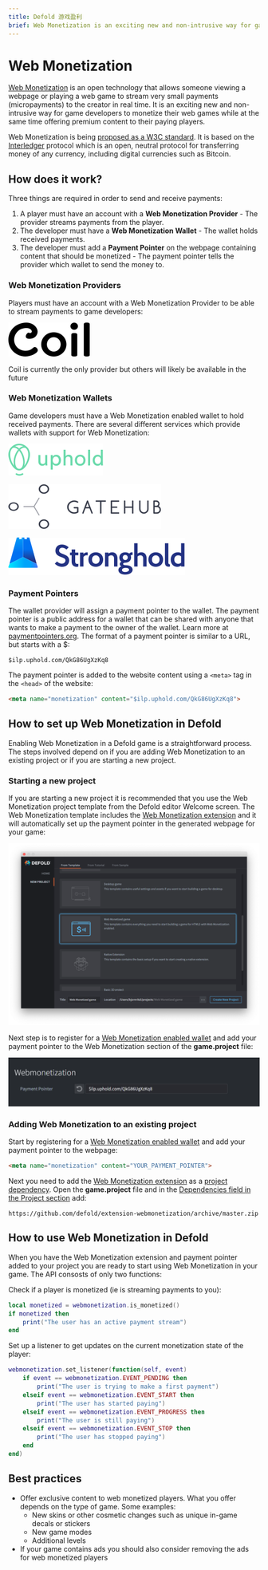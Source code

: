 ```yaml
---
title: Defold 游戏盈利
brief: Web Monetization is an exciting new and non-intrusive way for game developers to monetize their web games while at the same time offering premium content to their paying players.
---
```


# Web Monetization

[Web Monetization](https://webmonetization.org/) is an open technology that allows someone viewing a webpage or playing a web game to stream very small payments (micropayments) to the creator in real time. It is an exciting new and non-intrusive way for game developers to monetize their web games while at the same time offering premium content to their paying players.

Web Monetization is being [proposed as a W3C standard](https://discourse.wicg.io/t/proposal-web-monetization-a-new-revenue-model-for-the-web/3785). It is based on the [Interledger](https://interledger.org/) protocol which is an open, neutral protocol for transferring money of any currency, including digital currencies such as Bitcoin.


## How does it work?

Three things are required in order to send and receive payments:

1. A player must have an account with a **Web Monetization Provider** - The provider streams payments from the player.
2. The developer must have a **Web Monetization Wallet** - The wallet holds received payments.
3. The developer must add a **Payment Pointer** on the webpage containing content that should be monetized - The payment pointer tells the provider which wallet to send the money to.


### Web Monetization Providers

Players must have an account with a Web Monetization Provider to be able to stream payments to game developers:

[![Coil logo](images/web-monetization/coil_logo.svg)](https://coil.com)

Coil is currently the only provider but others will likely be available in the future


### Web Monetization Wallets

Game developers must have a Web Monetization enabled wallet to hold received payments. There are several different services which provide wallets with support for Web Monetization:

[![Uphold logo](images/web-monetization/uphold_logo.svg)](https://www.uphold.com/signup)

[![GateHub logo](images/web-monetization/gatehub_logo.svg)](https://gatehub.net)

[![Stronghold logo](images/web-monetization/stronghold_logo.svg)](https://stronghold.co/real-time-payments#coil)


### Payment Pointers

The wallet provider will assign a payment pointer to the wallet. The payment pointer is a public address for a wallet that can be shared with anyone that wants to make a payment to the owner of the wallet. Learn more at [paymentpointers.org](https://paymentpointers.org/). The format of a payment pointer is similar to a URL, but starts with a $:

```
$ilp.uphold.com/QkG86UgXzKq8
```

The payment pointer is added to the website content using a `<meta>` tag in the `<head>` of the website:

```html
<meta name="monetization" content="$ilp.uphold.com/QkG86UgXzKq8">
```


## How to set up Web Monetization in Defold

Enabling Web Monetization in a Defold game is a straightforward process. The steps involved depend on if you are adding Web Monetization to an existing project or if you are starting a new project.


### Starting a new project

If you are starting a new project it is recommended that you use the Web Monetization project template from the Defold editor Welcome screen. The Web Monetization template includes the [Web Monetization extension](https://github.com/defold/extension-webmonetization) and it will automatically set up the payment pointer in the generated webpage for your game:

![Web Monetization template](images/web-monetization/web-monetization-template.png)

Next step is to register for a [Web Monetization enabled wallet](/manuals/web-monetization/#web-monetization-wallets) and add your payment pointer to the Web Monetization section of the **game.project** file:

![Adding payment pointer to game.project](images/web-monetization/payment-pointer.png)


### Adding Web Monetization to an existing project

Start by registering for a [Web Monetization enabled wallet](/manuals/web-monetization/#web-monetization-wallets) and add your payment pointer to the webpage:

```html
<meta name="monetization" content="YOUR_PAYMENT_POINTER">
```

Next you need to add the [Web Monetization extension](https://github.com/defold/extension-webmonetization) as a [project dependency](http://www.defold.com/manuals/libraries/). Open the **game.project** file and in the [Dependencies field in the Project section](https://defold.com/manuals/project-settings/#dependencies) add:

```
https://github.com/defold/extension-webmonetization/archive/master.zip
```


## How to use Web Monetization in Defold

When you have the Web Monetization extension and payment pointer added to your project you are ready to start using Web Monetization in your game. The API consosts of only two functions:

Check if a player is monetized (ie is streaming payments to you):

```lua
local monetized = webmonetization.is_monetized()
if monetized then
	print("The user has an active payment stream")
end
```

Set up a listener to get updates on the current monetization state of the player:

```lua
webmonetization.set_listener(function(self, event)
	if event == webmonetization.EVENT_PENDING then
		print("The user is trying to make a first payment")
	elseif event == webmonetization.EVENT_START then
		print("The user has started paying")
	elseif event == webmonetization.EVENT_PROGRESS then
		print("The user is still paying")
	elseif event == webmonetization.EVENT_STOP then
		print("The user has stopped paying")
	end
end)
```


## Best practices

* Offer exclusive content to web monetized players. What you offer depends on the type of game. Some examples:
  * New skins or other cosmetic changes such as unique in-game decals or stickers
  * New game modes
  * Additional levels
* If your game contains ads you should also consider removing the ads for web monetized players
